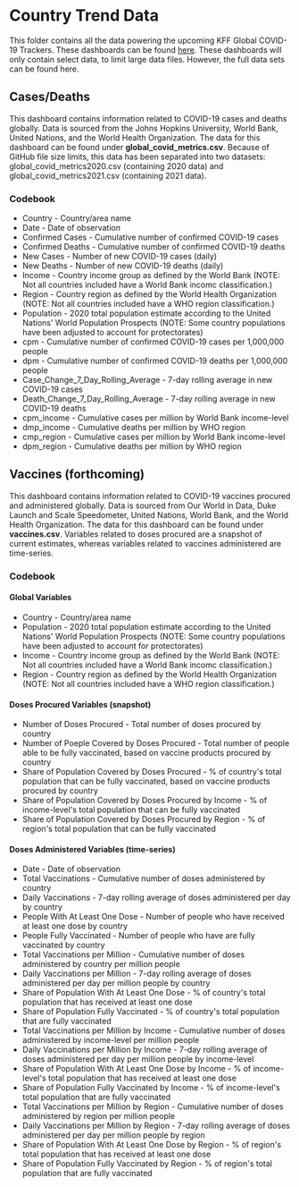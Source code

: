 # Country Trend Data
This folder contains all the data powering the upcoming KFF Global COVID-19 Trackers. These dashboards can be found [here](https://www.kff.org/coronavirus-covid-19/fact-sheet/coronavirus-tracker/). These dashboards will only contain select data, to limit large data files. However, the full data sets can be found here. 

## Cases/Deaths
This dashboard contains information related to COVID-19 cases and deaths globally. Data is sourced from the Johns Hopkins University, World Bank, United Nations, and the World Health Organization. The data for this dashboard can be found under **global_covid_metrics.csv**. Because of GitHub file size limits, this data has been separated into two datasets: global_covid_metrics2020.csv (containing 2020 data) and global_covid_metrics2021.csv (containing 2021 data). 

### Codebook

- Country - Country/area name
- Date - Date of observation
- Confirmed Cases - Cumulative number of confirmed COVID-19 cases
- Confirmed Deaths - Cumulative number of confirmed COVID-19 deaths
- New Cases - Number of new COVID-19 cases (daily)
- New Deaths - Number of new COVID-19 deaths (daily)
- Income - Country income group as defined by the World Bank (NOTE: Not all countries included have a World Bank incomc classification.)
- Region - Country region as defined by the World Health Organization (NOTE: Not all countries included have a WHO region classification.)
- Population - 2020 total population estimate according to the United Nations' World Population Prospects (NOTE: Some country populations have been adjusted to account for protectorates)
- cpm - Cumulative number of confirmed COVID-19 cases per 1,000,000 people
- dpm - Cumulative number of confirmed COVID-19 deaths per 1,000,000 people
- Case_Change_7_Day_Rolling_Average - 7-day rolling average in new COVID-19 cases
- Death_Change_7_Day_Rolling_Average - 7-day rolling average in new COVID-19 deaths
- cpm_income - Cumulative cases per million by World Bank income-level
- dmp_income - Cumulative deaths per million by WHO region
- cmp_region - Cumulative cases per million by World Bank income-level
- dpm_region - Cumulative deaths per million by WHO region

## Vaccines (forthcoming)
This dashboard contains information related to COVID-19 vaccines procured and administered globally. Data is sourced from Our World in Data, Duke Launch and Scale Speedometer, United Nations, World Bank, and the World Health Organization. The data for this dashboard can be found under **vaccines.csv**. Variables related to doses procured are a snapshot of current estimates, whereas variables related to vaccines administered are time-series. 

### Codebook
#### Global Variables
- Country - Country/area name
- Population - 2020 total population estimate according to the United Nations' World Population Prospects (NOTE: Some country populations have been adjusted to account for protectorates)
- Income - Country income group as defined by the World Bank (NOTE: Not all countries included have a World Bank incomc classification.)
- Region - Country region as defined by the World Health Organization (NOTE: Not all countries included have a WHO region classification.)

#### Doses Procured Variables (snapshot)
- Number of Doses Procured - Total number of doses procured by country
- Number of Poeple Covered by Doses Procured - Total number of people able to be fully vaccinated, based on vaccine products procured by country
- Share of Population Covered by Doses Procured - % of country's total population that can be fully vaccinated, based on vaccine products procured by country
- Share of Population Covered by Doses Procured by Income - % of income-level's total population that can be fully vaccinated
- Share of Population Covered by Doses Procured by Region - % of region's total population that can be fully vaccinated

#### Doses Administered Variables (time-series)
- Date - Date of observation
- Total Vaccinations - Cumulative number of doses administered by country
- Daily Vaccinations - 7-day rolling average of doses administered per day by country
- People With At Least One Dose - Number of people who have received at least one dose by country
- People Fully Vaccinated - Number of people who have are fully vaccinated by country
- Total Vaccinations per Million - Cumulative number of doses administered by country per million people
- Daily Vaccinations per Million - 7-day rolling average of doses administered per day per million people by country
- Share of Population With At Least One Dose - % of country's total population that has received at least one dose
- Share of Population Fully Vaccinated - % of country's total population that are fully vaccinated
- Total Vaccinations per Million by Income - Cumulative number of doses administered by income-level per million people
- Daily Vaccinations per Million by Income - 7-day rolling average of doses administered per day per million people by income-level
- Share of Population With At Least One Dose by Income - % of income-level's total population that has received at least one dose
- Share of Population Fully Vaccinated by Income - % of income-level's total population that are fully vaccinated
- Total Vaccinations per Million by Region - Cumulative number of doses administered by region per million people
- Daily Vaccinations per Million by Region - 7-day rolling average of doses administered per day per million people by region
- Share of Population With At Least One Dose by Region - % of region's total population that has received at least one dose
- Share of Population Fully Vaccinated by Region - % of region's total population that are fully vaccinated



